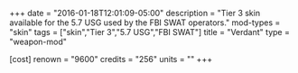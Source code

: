+++
date = "2016-01-18T12:01:09-05:00"
description = "Tier 3 skin available for the 5.7 USG used by the FBI SWAT operators."
mod-types = "skin"
tags = ["skin","Tier 3","5.7 USG","FBI SWAT"]
title = "Verdant"
type = "weapon-mod"

[cost]
  renown = "9600"
  credits = "256"
  units = ""
+++
